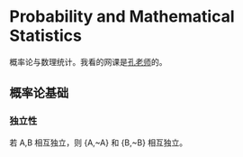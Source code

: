 # Probability and Mathematical Statistics
概率论与数理统计。我看的网课是[孔老师](https://space.bilibili.com/453967238)的。
## 概率论基础
### 独立性
若 A,B 相互独立，则 {A,~A} 和 {B,~B} 相互独立。